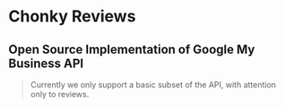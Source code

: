 # Chonky Reviews

## Open Source Implementation of Google My Business API

> Currently we only support a basic subset of the API, with attention only to reviews.
